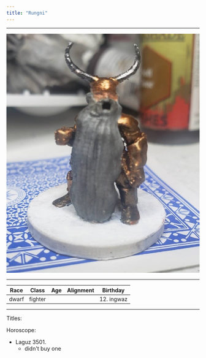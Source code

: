 ```yaml
---
title: "Rungni"
---
```

___
![ ](DNDTheSeekers/images/rungnipic.png)
___
|Race|Class|Age|Alignment|Birthday|
|---|---|---|---|---|
|dwarf|fighter|||12. ingwaz|
___

Titles:


Horoscope: 
- Laguz 3501. 
	- didn't buy one